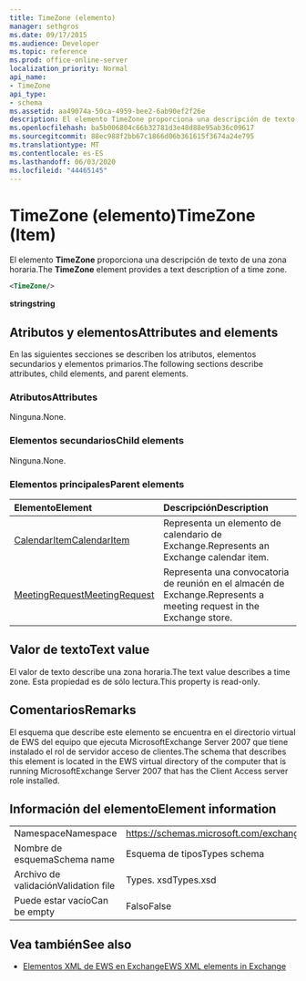 ```yaml
---
title: TimeZone (elemento)
manager: sethgros
ms.date: 09/17/2015
ms.audience: Developer
ms.topic: reference
ms.prod: office-online-server
localization_priority: Normal
api_name:
- TimeZone
api_type:
- schema
ms.assetid: aa49074a-50ca-4959-bee2-6ab90ef2f26e
description: El elemento TimeZone proporciona una descripción de texto de una zona horaria.
ms.openlocfilehash: ba5b006804c66b32781d3e48d88e95ab36c09617
ms.sourcegitcommit: 88ec988f2bb67c1866d06b361615f3674a24e795
ms.translationtype: MT
ms.contentlocale: es-ES
ms.lasthandoff: 06/03/2020
ms.locfileid: "44465145"
---
```

# <a name="timezone-item"></a><span data-ttu-id="afd63-103">TimeZone (elemento)</span><span class="sxs-lookup"><span data-stu-id="afd63-103">TimeZone (Item)</span></span>

<span data-ttu-id="afd63-104">El elemento **TimeZone** proporciona una descripción de texto de una zona horaria.</span><span class="sxs-lookup"><span data-stu-id="afd63-104">The **TimeZone** element provides a text description of a time zone.</span></span> 
  
```xml
<TimeZone/>
```

 <span data-ttu-id="afd63-105">**string**</span><span class="sxs-lookup"><span data-stu-id="afd63-105">**string**</span></span>
## <a name="attributes-and-elements"></a><span data-ttu-id="afd63-106">Atributos y elementos</span><span class="sxs-lookup"><span data-stu-id="afd63-106">Attributes and elements</span></span>

<span data-ttu-id="afd63-107">En las siguientes secciones se describen los atributos, elementos secundarios y elementos primarios.</span><span class="sxs-lookup"><span data-stu-id="afd63-107">The following sections describe attributes, child elements, and parent elements.</span></span>
  
### <a name="attributes"></a><span data-ttu-id="afd63-108">Atributos</span><span class="sxs-lookup"><span data-stu-id="afd63-108">Attributes</span></span>

<span data-ttu-id="afd63-109">Ninguna.</span><span class="sxs-lookup"><span data-stu-id="afd63-109">None.</span></span>
  
### <a name="child-elements"></a><span data-ttu-id="afd63-110">Elementos secundarios</span><span class="sxs-lookup"><span data-stu-id="afd63-110">Child elements</span></span>

<span data-ttu-id="afd63-111">Ninguna.</span><span class="sxs-lookup"><span data-stu-id="afd63-111">None.</span></span>
  
### <a name="parent-elements"></a><span data-ttu-id="afd63-112">Elementos principales</span><span class="sxs-lookup"><span data-stu-id="afd63-112">Parent elements</span></span>

|<span data-ttu-id="afd63-113">**Elemento**</span><span class="sxs-lookup"><span data-stu-id="afd63-113">**Element**</span></span>|<span data-ttu-id="afd63-114">**Descripción**</span><span class="sxs-lookup"><span data-stu-id="afd63-114">**Description**</span></span>|
|:-----|:-----|
|[<span data-ttu-id="afd63-115">CalendarItem</span><span class="sxs-lookup"><span data-stu-id="afd63-115">CalendarItem</span></span>](calendaritem.md) <br/> |<span data-ttu-id="afd63-116">Representa un elemento de calendario de Exchange.</span><span class="sxs-lookup"><span data-stu-id="afd63-116">Represents an Exchange calendar item.</span></span>  <br/> |
|[<span data-ttu-id="afd63-117">MeetingRequest</span><span class="sxs-lookup"><span data-stu-id="afd63-117">MeetingRequest</span></span>](meetingrequest.md) <br/> |<span data-ttu-id="afd63-118">Representa una convocatoria de reunión en el almacén de Exchange.</span><span class="sxs-lookup"><span data-stu-id="afd63-118">Represents a meeting request in the Exchange store.</span></span>  <br/> |
   
## <a name="text-value"></a><span data-ttu-id="afd63-119">Valor de texto</span><span class="sxs-lookup"><span data-stu-id="afd63-119">Text value</span></span>

<span data-ttu-id="afd63-120">El valor de texto describe una zona horaria.</span><span class="sxs-lookup"><span data-stu-id="afd63-120">The text value describes a time zone.</span></span> <span data-ttu-id="afd63-121">Esta propiedad es de sólo lectura.</span><span class="sxs-lookup"><span data-stu-id="afd63-121">This property is read-only.</span></span>
  
## <a name="remarks"></a><span data-ttu-id="afd63-122">Comentarios</span><span class="sxs-lookup"><span data-stu-id="afd63-122">Remarks</span></span>

<span data-ttu-id="afd63-123">El esquema que describe este elemento se encuentra en el directorio virtual de EWS del equipo que ejecuta MicrosoftExchange Server 2007 que tiene instalado el rol de servidor acceso de clientes.</span><span class="sxs-lookup"><span data-stu-id="afd63-123">The schema that describes this element is located in the EWS virtual directory of the computer that is running MicrosoftExchange Server 2007 that has the Client Access server role installed.</span></span>
  
## <a name="element-information"></a><span data-ttu-id="afd63-124">Información del elemento</span><span class="sxs-lookup"><span data-stu-id="afd63-124">Element information</span></span>

|||
|:-----|:-----|
|<span data-ttu-id="afd63-125">Namespace</span><span class="sxs-lookup"><span data-stu-id="afd63-125">Namespace</span></span>  <br/> |https://schemas.microsoft.com/exchange/services/2006/types  <br/> |
|<span data-ttu-id="afd63-126">Nombre de esquema</span><span class="sxs-lookup"><span data-stu-id="afd63-126">Schema name</span></span>  <br/> |<span data-ttu-id="afd63-127">Esquema de tipos</span><span class="sxs-lookup"><span data-stu-id="afd63-127">Types schema</span></span>  <br/> |
|<span data-ttu-id="afd63-128">Archivo de validación</span><span class="sxs-lookup"><span data-stu-id="afd63-128">Validation file</span></span>  <br/> |<span data-ttu-id="afd63-129">Types. xsd</span><span class="sxs-lookup"><span data-stu-id="afd63-129">Types.xsd</span></span>  <br/> |
|<span data-ttu-id="afd63-130">Puede estar vacío</span><span class="sxs-lookup"><span data-stu-id="afd63-130">Can be empty</span></span>  <br/> |<span data-ttu-id="afd63-131">Falso</span><span class="sxs-lookup"><span data-stu-id="afd63-131">False</span></span>  <br/> |
   
## <a name="see-also"></a><span data-ttu-id="afd63-132">Vea también</span><span class="sxs-lookup"><span data-stu-id="afd63-132">See also</span></span>



- [<span data-ttu-id="afd63-133">Elementos XML de EWS en Exchange</span><span class="sxs-lookup"><span data-stu-id="afd63-133">EWS XML elements in Exchange</span></span>](ews-xml-elements-in-exchange.md)

